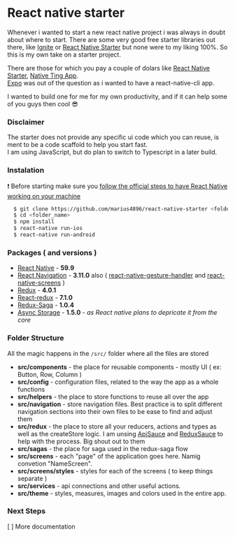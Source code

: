 # React native starter
Whenever i wanted to start a new react native project i was always in doubt about where to start.
There are some very good free starter libraries out there, like [Ignite](https://github.com/infinitered/ignite) or [React Native Starter](https://github.com/ueno-llc/react-native-starter) but none were to my liking 100%. So this is my own take on a starter project.  
  
There are those for which you pay a couple of dolars like [React Native Starter](https://reactnativestarter.com/), [Native Ting App](https://market.nativebase.io/view/react-native-ting-app).  
[Expo](https://expo.io/) was out of the question as i wanted to have a react-native-cli app. 
  
I wanted to build one for me for my own productivity, and if it can help some of you guys then cool :sunglasses:

### Disclaimer
The starter does not provide any specific ui code which you can reuse, is ment to be a code scaffold to help you start fast.\
I am using JavaScript, but do plan to switch to Typescript in a later build.

### Instalation 
:exclamation: Before starting make sure you [follow the official steps to have React Native working on your machine](https://facebook.github.io/react-native/docs/getting-started)
```bash
  $ git clone https://github.com/marius4896/react-native-starter <folder_name>
  $ cd <folder_name>
  $ npm install
  $ react-native run-ios
  $ react-native run-android
```

### Packages ( and versions ) 
- [React Native](https://facebook.github.io/react-native/) - **59.9**
- [React Navigation](https://reactnavigation.org/) - **3.11.0** also  ( [react-native-gesture-handler](https://github.com/kmagiera/react-native-gesture-handler) and [react-native-screens](https://github.com/kmagiera/react-native-screens_) )
- [Redux](https://redux.js.org/) - **4.0.1**
- [React-redux](https://github.com/reduxjs/react-redux) - **7.1.0**
- [Redux-Saga](https://github.com/redux-saga/redux-saga) - **1.0.4**
- [Async Storage](@react-native-community/async-storage) - **1.5.0** - *as React native plans to depricate it from the core*

### Folder Structure
All the magic happens in the `/src/` folder where all the files are stored

- **src/components** - the place for reusable components - mostly UI ( ex:  Button, Row, Column )
- **src/config** - configuration files, related to the way the app as a whole functions
- **src/helpers** - the place to store functions to reuse all over the app
- **src/navigation** - store navigation files. Best practice is to split different navigation sections into their own files to be ease to find and adjust them
- **src/redux** - the place to store all your reducers, actions and types as well as the createStore logic. I am unsing [ApiSauce](https://github.com/infinitered/apisauce) and [ReduxSauce](https://github.com/infinitered/reduxsauce) to help with the process. Big shout out to them
- **src/sagas** - the place for saga used in the redux-saga flow
- **src/screens** - each "page" of the application goes here. Namig convetion "NameScreen".
- **src/screens/styles** - styles for each of the screens ( to keep things separate ) 
- **src/services** - api connections and other useful actions. 
- **src/theme** - styles, measures, images and colors used in the entire app.


### Next Steps
[ ] More documentation
